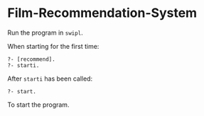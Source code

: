 # Film-Recommendation-System

Run the program in `swipl`. 

When starting for the first time: 
```
?- [recommend]. 
?- starti.   
```

After `starti` has been called: 
```
?- start. 
```
To start the program. 